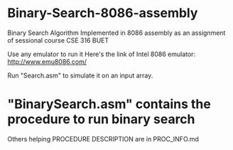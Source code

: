 # Binary-Search-8086-assembly
Binary Search Algorithm Implemented in 8086 assembly as an assignment of sessional course CSE 316 BUET

Use any emulator to run it
Here's the link of Intel 8086 emulator: http://www.emu8086.com/

Run "Search.asm" to simulate it on an input array.
# "BinarySearch.asm" contains the procedure to run binary search

Others helping PROCEDURE DESCRIPTION are in PROC_INFO.md

